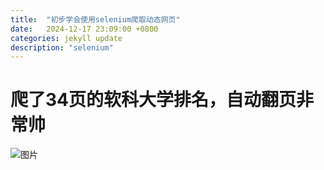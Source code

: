 ```yaml
---
title:  "初步学会使用selenium爬取动态网页"
date:   2024-12-17 23:09:00 +0800
categories: jekyll update
description: "selenium"
---
```


# 爬了34页的软科大学排名，自动翻页非常帅

![图片]({{site.baseurl}}/assets/img/2024121701.jpg)
